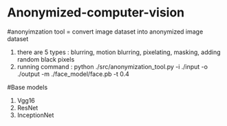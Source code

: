 # Anonymized-computer-vision

#anonyimzation tool = convert image dataset into anonymized image dataset
1. there are 5 types : blurring, motion blurring, pixelating, masking, adding random black pixels
2. running command : python ./src/anonymization_tool.py -i ./input -o ./output -m ./face_model/face.pb -t 0.4

#Base models
1. Vgg16
2. ResNet
3. InceptionNet

